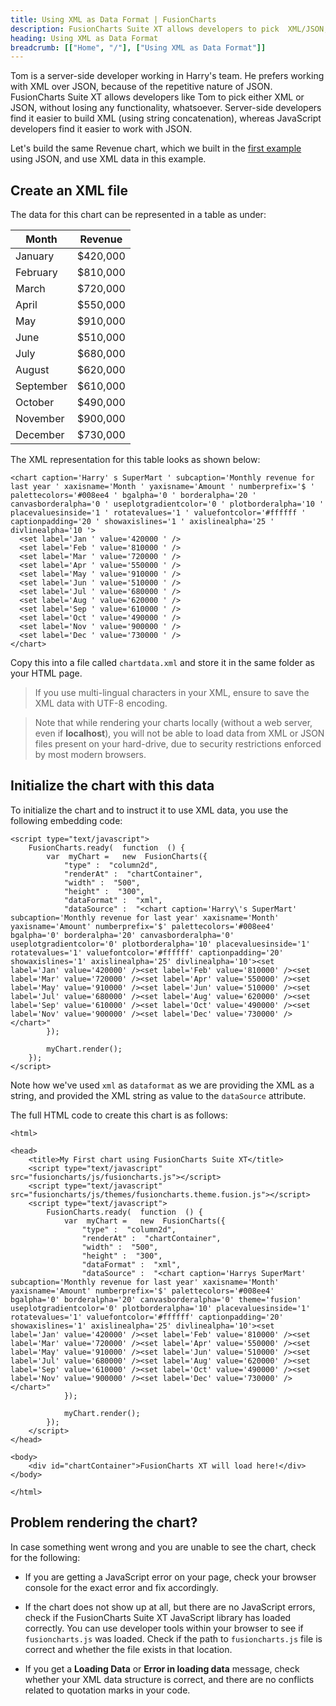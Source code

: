 ```yaml
---
title: Using XML as Data Format | FusionCharts
description: FusionCharts Suite XT allows developers to pick  XML/JSON, without losing any functionality, whatsoever. Server-side developers find it easier to build XML
heading: Using XML as Data Format
breadcrumb: [["Home", "/"], ["Using XML as Data Format"]]
---
```


Tom is a server-side developer working in Harry's team. He prefers working with XML over JSON, because of the repetitive nature of JSON. FusionCharts Suite XT allows developers like Tom to pick either XML or JSON, without losing any functionality, whatsoever. Server-side developers find it easier to build XML (using string concatenation), whereas JavaScript developers find it easier to work with JSON.

Let's build the same Revenue chart, which we built in the [first example](https://www.fusioncharts.com/dev/getting-started/building-your-first-chart.html) using JSON, and use XML data in this example.

<CHART>

## Create an XML file

The data for this chart can be represented in a table as under:

Month|Revenue|
-|-
January|$420,000|
February|$810,000|
March|$720,000|
April|$550,000|
May|$910,000|
June|$510,000|
July|$680,000|
August|$620,000|
September|$610,000|
October|$490,000|
November|$900,000|
December|$730,000|

The XML representation for this table looks as shown below:

```
<chart caption='Harry' s SuperMart ' subcaption='Monthly revenue for last year ' xaxisname='Month ' yaxisname='Amount ' numberprefix='$ ' palettecolors='#008ee4 ' bgalpha='0 ' borderalpha='20 ' canvasborderalpha='0 ' useplotgradientcolor='0 ' plotborderalpha='10 ' placevaluesinside='1 ' rotatevalues='1 ' valuefontcolor='#ffffff ' captionpadding='20 ' showaxislines='1 ' axislinealpha='25 ' divlinealpha='10 '>
  <set label='Jan ' value='420000 ' />
  <set label='Feb ' value='810000 ' />
  <set label='Mar ' value='720000 ' />
  <set label='Apr ' value='550000 ' />
  <set label='May ' value='910000 ' />
  <set label='Jun ' value='510000 ' />
  <set label='Jul ' value='680000 ' />
  <set label='Aug ' value='620000 ' />
  <set label='Sep ' value='610000 ' />
  <set label='Oct ' value='490000 ' />
  <set label='Nov ' value='900000 ' />
  <set label='Dec ' value='730000 ' />
</chart>

```
Copy this into a file called `chartdata.xml` and store it in the same folder as your HTML page. 

> If you use multi-lingual characters in your XML, ensure to save the XML data with UTF-8 encoding.

> Note that while rendering your charts locally (without a web server, even if **localhost**), you will not be able to load data from XML or JSON files present on your hard-drive, due to security restrictions enforced by most modern browsers.

## Initialize the chart with this data

To initialize the chart and to instruct it to use XML data, you use the following embedding code:

```
<script type="text/javascript">
    FusionCharts.ready(  function  () { 
        var  myChart =   new  FusionCharts({
            "type" :  "column2d",
            "renderAt" :  "chartContainer",
            "width" :  "500",
            "height" :  "300",
            "dataFormat" :  "xml",
            "dataSource" :  "<chart caption='Harry\'s SuperMart' subcaption='Monthly revenue for last year' xaxisname='Month' yaxisname='Amount' numberprefix='$' palettecolors='#008ee4' bgalpha='0' borderalpha='20' canvasborderalpha='0' useplotgradientcolor='0' plotborderalpha='10' placevaluesinside='1' rotatevalues='1' valuefontcolor='#ffffff' captionpadding='20' showaxislines='1' axislinealpha='25' divlinealpha='10'><set label='Jan' value='420000' /><set label='Feb' value='810000' /><set label='Mar' value='720000' /><set label='Apr' value='550000' /><set label='May' value='910000' /><set label='Jun' value='510000' /><set label='Jul' value='680000' /><set label='Aug' value='620000' /><set label='Sep' value='610000' /><set label='Oct' value='490000' /><set label='Nov' value='900000' /><set label='Dec' value='730000' /></chart>"
        });

        myChart.render();
    });
</script>

```

Note how we've used `xml` as `dataformat` as we are providing the XML as a string, and provided the XML string as value to the `dataSource` attribute.

The full HTML code to create this chart is as follows:

```
<html>

<head>
    <title>My First chart using FusionCharts Suite XT</title>
    <script type="text/javascript" src="fusioncharts/js/fusioncharts.js"></script>
    <script type="text/javascript" src="fusioncharts/js/themes/fusioncharts.theme.fusion.js"></script>
    <script type="text/javascript">
        FusionCharts.ready(  function  () { 
            var  myChart =   new  FusionCharts({
                "type" :  "column2d",
                "renderAt" :  "chartContainer",
                "width" :  "500",
                "height" :  "300",
                "dataFormat" :  "xml",
                "dataSource" :  "<chart caption='Harrys SuperMart' subcaption='Monthly revenue for last year' xaxisname='Month' yaxisname='Amount' numberprefix='$' palettecolors='#008ee4' bgalpha='0' borderalpha='20' canvasborderalpha='0' theme='fusion' useplotgradientcolor='0' plotborderalpha='10' placevaluesinside='1' rotatevalues='1' valuefontcolor='#ffffff' captionpadding='20' showaxislines='1' axislinealpha='25' divlinealpha='10'><set label='Jan' value='420000' /><set label='Feb' value='810000' /><set label='Mar' value='720000' /><set label='Apr' value='550000' /><set label='May' value='910000' /><set label='Jun' value='510000' /><set label='Jul' value='680000' /><set label='Aug' value='620000' /><set label='Sep' value='610000' /><set label='Oct' value='490000' /><set label='Nov' value='900000' /><set label='Dec' value='730000' /></chart>"
            });

            myChart.render();
        });
    </script>
</head>

<body>
    <div id="chartContainer">FusionCharts XT will load here!</div>
</body>

</html>

```

## Problem rendering the chart?

In case something went wrong and you are unable to see the chart, check for the following:

* If you are getting a JavaScript error on your page, check your browser console for the exact error and fix accordingly.

* If the chart does not show up at all, but there are no JavaScript errors, check if the FusionCharts Suite XT JavaScript library has loaded correctly. You can use developer tools within your browser to see if `fusioncharts.js` was loaded. Check if the path to `fusioncharts.js` file is correct and whether the file exists in that location.

* If you get a **Loading Data** or **Error in loading data** message, check whether your XML data structure is correct, and there are no conflicts related to quotation marks in your code.

